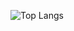 ![Top Langs](https://github-readme-stats-9t3rwbqst-maximstockmans.vercel.app/api/top-langs/?username=MaximStockmans&theme=blueberry&count_private=true&hide_border=true&hide=HTML,Jupyter)
